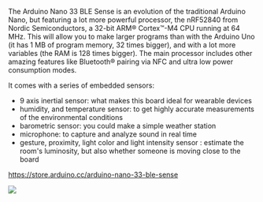 The Arduino Nano 33 BLE Sense is an evolution of the traditional Arduino Nano, but featuring a lot more powerful processor, the nRF52840 from Nordic Semiconductors, a 32-bit ARM® Cortex™-M4 CPU running at 64 MHz. This will allow you to make larger programs than with the Arduino Uno (it has 1 MB of program memory, 32 times bigger), and with a lot more variables (the RAM is 128 times bigger). The main processor includes other amazing features like Bluetooth® pairing via NFC and ultra low power consumption modes.

It comes with a series of embedded sensors:

* 9 axis inertial sensor: what makes this board ideal for wearable devices
* humidity, and temperature sensor: to get highly accurate measurements of the environmental conditions
* barometric sensor: you could make a simple weather station
* microphone: to capture and analyze sound in real time
* gesture, proximity, light color and light intensity sensor : estimate the room's luminosity, but also whether someone is moving close to the board

https://store.arduino.cc/arduino-nano-33-ble-sense

![](upload://yB1tsZjDfGrJhp7jUkhzIgfgXAf.jpeg)
